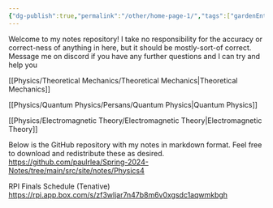 ```yaml
---
{"dg-publish":true,"permalink":"/other/home-page-1/","tags":["gardenEntry"]}
---
```



Welcome to my notes repository! I take no responsibility for the accuracy or correct-ness of anything in here, but it should be mostly-sort-of correct. Message me on discord if you have any further questions and I can try and help you 

[[Physics/Theoretical Mechanics/Theoretical Mechanics\|Theoretical Mechanics]]

[[Physics/Quantum Physics/Persans/Quantum Physics\|Quantum Physics]]

[[Physics/Electromagnetic Theory/Electromagnetic Theory\|Electromagnetic Theory]]

Below is the GitHub repository with my notes in markdown format. Feel free to download and redistribute these as desired.
https://github.com/paulrlea/Spring-2024-Notes/tree/main/src/site/notes/Physics4

RPI Finals Schedule (Tenative)
https://rpi.app.box.com/s/zf3wljar7n47b8m6v0xgsdc1aqwmkbgh


